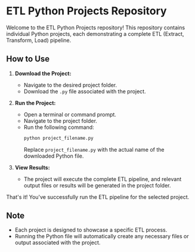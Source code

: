 # ETL Python Projects Repository

Welcome to the ETL Python Projects repository! This repository contains individual Python projects, each demonstrating a complete ETL (Extract, Transform, Load) pipeline.

## How to Use

1. **Download the Project:**
   - Navigate to the desired project folder.
   - Download the `.py` file associated with the project.

2. **Run the Project:**
   - Open a terminal or command prompt.
   - Navigate to the project folder.
   - Run the following command:
     ```bash
     python project_filename.py
     ```
     Replace `project_filename.py` with the actual name of the downloaded Python file.

3. **View Results:**
   - The project will execute the complete ETL pipeline, and relevant output files or results will be generated in the project folder.

That's it! You've successfully run the ETL pipeline for the selected project.

## Note
- Each project is designed to showcase a specific ETL process.
- Running the Python file will automatically create any necessary files or output associated with the project.

